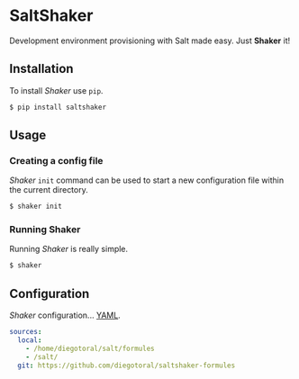 SaltShaker
==========

Development environment provisioning with Salt made easy. Just **Shaker** it!

## Installation ##

To install *Shaker* use `pip`.

```sh
$ pip install saltshaker
```

## Usage ##
### Creating a config file ###

*Shaker* `init` command can be used to start a new configuration file within the current directory.

```sh
$ shaker init
```

### Running Shaker ###

Running *Shaker* is really simple.

```sh
$ shaker
```

## Configuration ##

*Shaker* configuration... [YAML]().

```yaml
sources:
  local:
    - /home/diegotoral/salt/formules
    - /salt/
  git: https://github.com/diegotoral/saltshaker-formules
```
